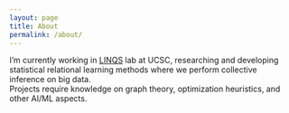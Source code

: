 ```yaml
---
layout: page
title: About
permalink: /about/
---
```


I’m currently working in [LINQS](https://linqs.org) lab at UCSC, researching and developing statistical relational learning methods
where we perform collective inference on big data.  
Projects require knowledge on graph theory, optimization heuristics, and other AI/ML aspects.
